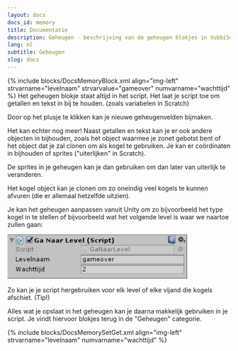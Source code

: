 ```yaml
---
layout: docs
docs_id: memory
title: Documentatie
description: Geheugen - beschrijving van de geheugen blokjes in VubbiScript
lang: nl
subtitle: Geheugen
slug: docs
---
```


{% include blocks/DocsMemoryBlock.xml align="img-left" strvarname="levelnaam" strvarvalue="gameover" numvarname="wachttijd" %}
Het geheugen blokje staat altijd in het script. Het laat je script toe om getallen en tekst in bij te houden. (zoals variabelen in Scratch)

Door op het plusje te klikken kan je nieuwe geheugenvelden bijmaken.

Het kan echter nog meer! Naast getallen en tekst kan je er ook andere objecten in bijhouden, zoals het object waarmee je zonet gebotst bent of het object dat je zal clonen om als kogel te gebruiken. Je kan er coördinaten in bijhouden of sprites ("uiterlijken" in Scratch).

De sprites in je geheugen kan je dan gebruiken om dan later van uiterlijk te veranderen.

Het kogel object kan je clonen om zo oneindig veel kogels te kunnen afvuren (die er allemaal hetzelfde uitzien).

Je kan het geheugen aanpassen vanuit Unity om zo bijvoorbeeld het type kogel in te stellen of bijvoorbeeld wat het volgende level is waar we naartoe zullen gaan:

![Blocks_all_memory_edit.PNG](/assets/img/blocks_all_memory_edit.png)

Zo kan je je script hergebruiken voor elk level of elke vijand die kogels afschiet. (Tip!)

Alles wat je opslaat in het geheugen kan je daarna makkelijk gebruiken in je script. Je vindt hiervoor blokjes terug in de "Geheugen" categorie.

{% include blocks/DocsMemorySetGet.xml align="img-left" strvarname="levelnaam" numvarname="wachttijd" %}

<div class="clear"></div>